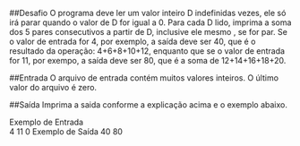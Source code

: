 ##Desafio
O programa deve ler um valor inteiro D indefinidas vezes, ele só irá parar quando o valor de D for igual a 0. Para cada D lido, imprima a soma dos 5 pares consecutivos a partir de D, inclusive ele mesmo , se for par. Se o valor de entrada for 4, por exemplo, a saída deve ser 40, que é o resultado da operação: 4+6+8+10+12, enquanto que se o valor de entrada for 11, por exempo, a saída deve ser 80, que é a soma de 12+14+16+18+20.

##Entrada
O arquivo de entrada contém muitos valores inteiros. O último valor do arquivo é zero.

##Saída
Imprima a saida conforme a explicação acima e o exemplo abaixo.

 
Exemplo de Entrada	
4
11
0
Exemplo de Saída
40
80

